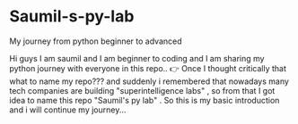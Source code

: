 # Saumil-s-py-lab
My journey from python beginner to advanced 

Hi guys I am saumil and I am beginner to coding and I am sharing my python journey with everyone in this repo..
👉 Once I thought critically that what to name my repo??? and suddenly i remembered that nowadays many tech companies are building "superintelligence labs" , so from that I got idea to name this repo "Saumil's py lab"  . So this is my basic introduction and i will continue my journey...
